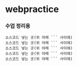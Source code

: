 # webpractice
### 수업 정리용

```
소스코드 넣는 곳(위 아래 ``` 사이에)
소스코드 넣는 곳(위 아래 ``` 사이에)
소스코드 넣는 곳(위 아래 ``` 사이에)
소스코드 넣는 곳(위 아래 ``` 사이에)
소스코드 넣는 곳(위 아래 ``` 사이에)
```
